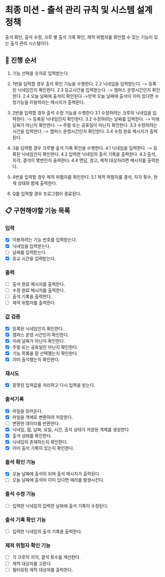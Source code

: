 # 최종 미션 - 출석 관리 규칙 및 시스템 설계 정책

출석 확인, 출석 수정, 크루 별 출석 기록 확인, 제적 위험자를 확인할 수 있는 기능이 있는 출석 관리 시스템이다.

## 🔄 **진행 순서**

1. 기능 선택을 숫자로 입력받는다.

2. 1번을 입력할 경우 출석 확인 기능을 수행한다.
   2.2 닉네임을 입력받는다.
   -> 등록된 닉네임인지 확인한다.
   2.3 등교시간을 입력받는다.
   -> 캠퍼스 운영시간인지 확인한다.
   2.4 오늘 날짜에 출석이 확인된다
   ->만약 오늘 날짜에 출석이 이미 있다면 수정기능을 이용하라는 메시지가 출력된다.

3. 2번을 입력할 경우 출석 수정 기능을 수행한다
   3.1 수정하려는 크루의 닉네임을 입력한다.
   -> 등록된 닉네임인지 확인한다.
   3.2 수정하려는 날짜를 입력한다.
   -> 미래 날짜가 아닌지 확인한다.
   -> 주말 또는 공휴일이 아닌지 확인한다.
   3.3 수정하려는 시간을 입력한다.
   -> 캠퍼스 운영시간인지 확인한다.
   3.4 수정 완료 메시지가 출력된다.

4. 3을 입력할 경우 크루별 출석 기록 확인을 수행한다.
   4.1 닉네임을 입력한다.
   -> 등록된 닉네임인지 확인한다.
   4.2 입력한 닉네임의 출석 기록을 출력한다.
   4.3 출석, 지각, 결석이 몇번인지 출력한다.
   4.4 면담, 경고, 제적 대상자라면 메시지를 출력한다.

5. 4번을 입력할 경우 제적 위험자를 확인한다.
   5.1 제적 위험자를 결석, 지각 횟수, 현재 상태와 함께 출력한다.

6. Q를 입력할 경우 프로그램이 종료된다.

## 📋 구현해야할 기능 목록

### 입력

- [x] 이용하려는 기능 번호를 입력받는다.
- [x] 닉네임을 입력받는다.
- [ ] 날짜를 입력받는다.
- [x] 등교 시간을 입력받는다.

### 출력

- [ ] 출석 완료 메시지를 출력한다.
- [ ] 수정 완료 메시지를 출력한다.
- [ ] 출석 기록을 출력한다.
- [ ] 제적 위험자를 출력한다.

### 값 검증

- [x] 등록된 닉네임인지 확인한다.
- [x] 캠퍼스 운영 시간인지 확인한다.
- [x] 미래 날짜가 아닌지 확인한다.
- [x] 주말 또는 공휴일인 아닌지 확인한다.
- [x] 기능 목록을 잘 선택했는지 확인한다.
- [x] 이미 출석했는지 확인한다.

### 재시도

- [x] 잘못된 입력값을 처리하고 다시 입력을 받는다.

### 출석기록

- [x] 파일을 읽어온다.
- [x] 파일을 객체로 변환하여 저장한다.
- [ ] 변환한 데이터를 반환한다.
- [x] 닉네임, 월, 날짜, 요일, 시간, 출석 상태가 저장된 객체를 생성한다.
- [x] 출석 상태를 확인한다.
- [x] 닉네임이 존재하는지 확인한다.
- [x] 이미 출석 기록이 있는지 확인한다.

### 출석 확인 기능

- [x] 오늘 날짜에 출석이 되며 출석 메시지가 출력된다.
- [ ] 오늘 날짜에 출석이 이미 있다면 에러를 발생시킨다.

### 출석 수정 기능

- [ ] 입력한 닉네임의 입력한 날짜에 출석 기록이 수정된다.

### 출석 기록 확인 기능

- [ ] 입력한 닉네임의 출석 기록을 출력한다.

### 제적 위험자 확인 기능

- [ ] 각 크루의 지각, 결석 횟수를 계산한다.
- [ ] 제적 대상자를 고른다.
- [ ] 필터링된 제적 대상자를 출럭한다.
